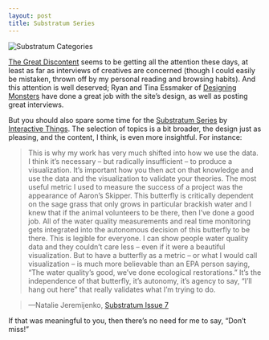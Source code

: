 ```yaml
---
layout: post
title: Substratum Series
---
```


![Substratum Categories](http://ctogden.com/assets/images/substratum.png)

[The Great Discontent](http://thegreatdiscontent.com/) seems to be getting all the attention these days, at least as far as interviews of creatives are concerned (though I could easily be mistaken, thrown off by my personal reading and browsing habits).  And this attention is well deserved; Ryan and Tina Essmaker of [Designing Monsters](http://designingmonsters.com/) have done a great job with the site’s design, as well as posting great interviews.

But you should also spare some time for the [Substratum Series](http://substratumseries.com/) by [Interactive Things](http://interactivethings.com/). The selection of topics is a bit broader, the design just as pleasing, and the content, I think, is even more insightful.  For instance:

>This is why my work has very much shifted into how we use the data. I think it’s necessary – but radically insufficient – to produce a visualization. It’s important how you then act on that knowledge and use the data and the visualization to validate your theories. The most useful metric I used to measure the success of a project was the appearance of Aaron’s Skipper. This butterfly is critically dependent on the sage grass that only grows in particular brackish water and I knew that if the animal volunteers to be there, then I’ve done a good job. All of the water quality measurements and real time monitoring gets integrated into the autonomous decision of this butterfly to be there. This is legible for everyone. I can show people water quality data and they couldn’t care less – even if it were a beautiful visualization. But to have a butterfly as a metric – or what I would call visualization – is much more believable than an EPA person saying, “The water quality’s good, we’ve done ecological restorations.” It’s the independence of that butterfly, it’s autonomy, it’s agency to say, “I’ll hang out here” that really validates what I’m trying to do. <br>

>—Natalie Jeremijenko, [Substratum Issue 7](http://substratumseries.com/issues/collective_responsibility/natalie_jeremijenko/)

If that was meaningful to you, then there’s no need for me to say, “Don’t miss!”
